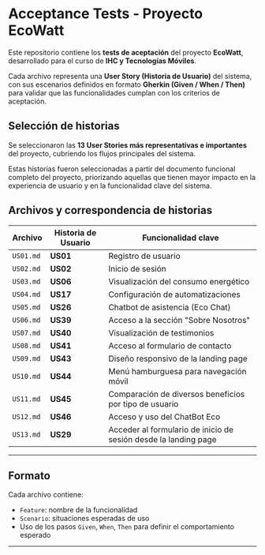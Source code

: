 # **Acceptance Tests - Proyecto EcoWatt**

Este repositorio contiene los **tests de aceptación** del proyecto **EcoWatt**, desarrollado para el curso de **IHC y Tecnologías Móviles**.

Cada archivo representa una **User Story (Historia de Usuario)** del sistema, con sus escenarios definidos en formato **Gherkin (Given / When / Then)** para validar que las funcionalidades cumplan con los criterios de aceptación.

## **Selección de historias**

Se seleccionaron las **13 User Stories más representativas e importantes** del proyecto, cubriendo los flujos principales del sistema.

Estas historias fueron seleccionadas a partir del documento funcional completo del proyecto, priorizando aquellas que tienen mayor impacto en la experiencia de usuario y en la funcionalidad clave del sistema.

## **Archivos y correspondencia de historias**

| Archivo   | Historia de Usuario | Funcionalidad clave                         |
|-----------|---------------------|---------------------------------------------|
| `US01.md` | **US01**             | Registro de usuario                        |
| `US02.md` | **US02**             | Inicio de sesión                           |
| `US03.md` | **US06**             | Visualización del consumo energético       |
| `US04.md` | **US17**             | Configuración de automatizaciones          |
| `US05.md` | **US26**             | Chatbot de asistencia (Eco Chat)           |
| `US06.md` | **US39**             | Acceso a la sección "Sobre Nosotros"       |
| `US07.md` | **US40**             | Visualización de testimonios               |
| `US08.md` | **US41**             | Acceso al formulario de contacto           |
| `US09.md` | **US43**             | Diseño responsivo de la landing page       |
| `US10.md` | **US44**             | Menú hamburguesa para navegación móvil     |
| `US11.md` | **US45**             | Comparación de diversos beneficios por tipo de usuario |
| `US12.md` | **US46**             | Acceso y uso del ChatBot Eco               |
| `US13.md` | **US29**             | Acceder al formulario de inicio de sesión desde la landing page |

---

## **Formato**

Cada archivo contiene:

- `Feature`: nombre de la funcionalidad
- `Scenario`: situaciones esperadas de uso
- Uso de los pasos `Given`, `When`, `Then` para definir el comportamiento esperado

---
